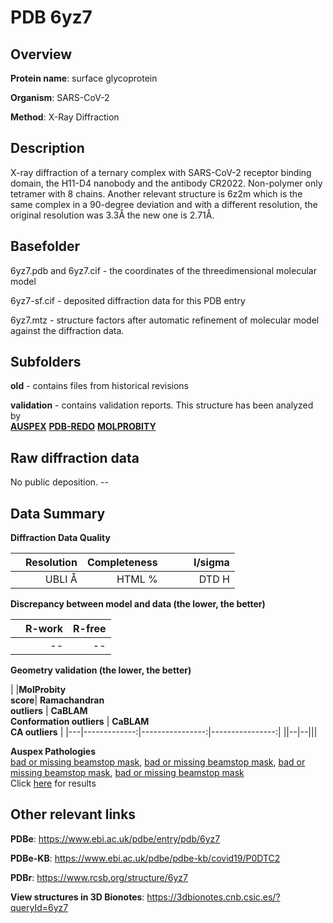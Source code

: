 # PDB 6yz7

## Overview

**Protein name**: surface glycoprotein

**Organism**: SARS-CoV-2

**Method**: X-Ray Diffraction

## Description

X-ray diffraction of a ternary complex with SARS-CoV-2 receptor binding domain, the H11-D4 nanobody and the antibody CR2022. Non-polymer only tetramer with 8 chains. Another relevant structure is 6z2m which is the same complex in a 90-degree deviation and with a different resolution, the original resolution was 3.3Å the new one is 2.71Å. 

## Basefolder

6yz7.pdb and 6yz7.cif - the coordinates of the threedimensional molecular model

6yz7-sf.cif - deposited diffraction data for this PDB entry

6yz7.mtz - structure factors after automatic refinement of molecular model against the diffraction data.

## Subfolders



**old** - contains files from historical revisions

**validation** - contains validation reports. This structure has been analyzed by <br>[**AUSPEX**](https://github.com/thorn-lab/coronavirus_structural_task_force/tree/master/pdb/surface_glycoprotein/SARS-CoV-2/6yz7/validation/auspex) [**PDB-REDO**](https://github.com/thorn-lab/coronavirus_structural_task_force/tree/master/pdb/surface_glycoprotein/SARS-CoV-2/6yz7/validation/pdb-redo) [**MOLPROBITY**](https://github.com/thorn-lab/coronavirus_structural_task_force/tree/master/pdb/surface_glycoprotein/SARS-CoV-2/6yz7/validation/molprobity)    



## Raw diffraction data

No public deposition. --<br> 

## Data Summary
**Diffraction Data Quality**

|   | Resolution | Completeness| I/sigma |
|---|-------------:|----------------:|--------------:|
|   |UBLI Å| HTML %|<img width=50/>DTD H|

**Discrepancy between model and data (the lower, the better)**

|   | **R-work**| **R-free**   
|---|-------------:|----------------:|           
||--|--|

**Geometry validation (the lower, the better)**

|   |**MolProbity<br>score**| **Ramachandran<br>outliers** | **CaBLAM<br>Conformation outliers** | **CaBLAM<br>CA outliers** |
|---|-------------:|----------------:|----------------:|
||--|--|||

**Auspex Pathologies**<br> [bad or missing beamstop mask](https://www.auspex.de/pathol/#2), [bad or missing beamstop mask](https://www.auspex.de/pathol/#2), [bad or missing beamstop mask](https://www.auspex.de/pathol/#2), [bad or missing beamstop mask](https://www.auspex.de/pathol/#2)<br>Click [here](https://github.com/thorn-lab/coronavirus_structural_task_force/blob/master/pdb/surface_glycoprotein/SARS-CoV-2/6yz7/validation/auspex/6yz7_auspex_comments.txt)  for results

 



## Other relevant links 
**PDBe**:  https://www.ebi.ac.uk/pdbe/entry/pdb/6yz7

**PDBe-KB**: https://www.ebi.ac.uk/pdbe/pdbe-kb/covid19/P0DTC2 
 
**PDBr**: https://www.rcsb.org/structure/6yz7 

**View structures in 3D Bionotes**: https://3dbionotes.cnb.csic.es/?queryId=6yz7


